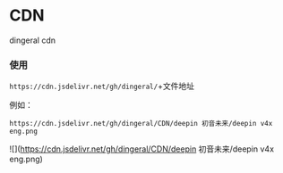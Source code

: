 # CDN
dingeral cdn

### 使用

`https://cdn.jsdelivr.net/gh/dingeral/`+文件地址

例如：

`https://cdn.jsdelivr.net/gh/dingeral/CDN/deepin 初音未来/deepin v4x eng.png`

![](https://cdn.jsdelivr.net/gh/dingeral/CDN/deepin 初音未来/deepin v4x eng.png)


